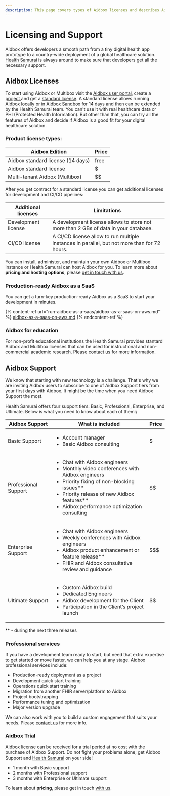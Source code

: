 ```yaml
---
description: This page covers types of Aidbox licenses and describes Aidbox Support tiers.
---
```


# Licensing and Support

Aidbox offers developers a smooth path from a tiny digital health app prototype to a country-wide deployment of a global healthcare solution. [Health Samurai](https://www.health-samurai.io/) is always around to make sure that developers get all the necessary support.

## Aidbox Licenses

To start using Aidbox or Multibox visit the [Aidbox user portal](https://aidbox.app/), create a [project ](../overview/aidbox-user-portal/projects.md)and get a [standard license](../overview/aidbox-user-portal/licenses.md). A standard license allows running Aidbox [locally](run-aidbox-locally-with-docker.md) or in [Aidbox Sandbox](run-aidbox-in-aidbox-sandbox.md) for 14 days and then can be extended by the Health Samurai team. You can't use it with real healthcare data or PHI (Protected Health Information). But other than that, you can try all the features of Aidbox and decide if Aidbox is a good fit for your digital healthcare solution.&#x20;

### Product license types:

| **Aidbox Edition**                | **Price** |
| --------------------------------- | --------- |
| Aidbox standard license (14 days) | free      |
| Aidbox standard license           | $         |
| Multi-tenant Aidbox (Multibox)    | \$$       |

After you get contract for a standard license you can get additional licenses for development and CI/CD pipelines:

| Additional licenses | Limitations                                                                                  |
| ------------------- | -------------------------------------------------------------------------------------------- |
| Development license | A development license allows to store not more than 2 GBs of data in your database.          |
| CI/CD license       | A CI/CD license allow to run multiple instances in parallel, but not more than for 72 hours. |

You can install, administer, and maintain your own Aidbox or Multibox instance or Health Samurai can host Aidbox for you. To learn more about **pricing and hosting options**, please [get in touch with us](../contact-us.md).

### Production-ready Aidbox as a SaaS

You can get a turn-key production-ready Aidbox as a SaaS to start your development in minutes.

{% content-ref url="run-aidbox-as-a-saas/aidbox-as-a-saas-on-aws.md" %}
[aidbox-as-a-saas-on-aws.md](run-aidbox-as-a-saas/aidbox-as-a-saas-on-aws.md)
{% endcontent-ref %}

### Aidbox for education

For non-profit educational institutions the Health Samurai provides stantard Aidbox and Multibox licenses that can be used for instructional and non-commercial academic research. Please [contact us](../contact-us.md) for more information.&#x20;



## Aidbox Support

We know that starting with new technology is a challenge. That's why we are inviting Aidbox users to subscribe to one of Aidbox Support tiers from your first days with Aidbox. It might be the time when you need Aidbox Support the most.

Health Samurai offers four support tiers: Basic, Professional, Enterprise, and Ultimate. Below is what you need to know about each of them:\


| **Aidbox Support**   | **What is included**                                                                                                                                                                                                                                       | **Price** |
| -------------------- | ---------------------------------------------------------------------------------------------------------------------------------------------------------------------------------------------------------------------------------------------------------- | --------- |
| Basic Support        | <ul><li>Account manager</li><li>Basic Aidbox consulting</li></ul>                                                                                                                                                                                          | $         |
| Professional Support | <ul><li>Chat with Aidbox engineers</li><li>Monthly video conferences with Aidbox engineers</li><li>Priority fixing of non-blocking issues**</li><li>Priority release of new Aidbox features**</li><li>Aidbox performance optimization consulting</li></ul> | \$$       |
| Enterprise Support   | <ul><li>Chat with Aidbox engineers</li><li>Weekly conferences with Aidbox engineers</li><li>Aidbox product enhancement or feature release**</li><li>FHIR and Aidbox consultative review and guidance</li></ul>                                             | \$$$      |
| Ultimate Support     | <ul><li>Custom Aidbox build</li><li>Dedicated Engineers</li><li>Aidbox development for the Client</li><li>Participation in the Client’s project launch</li></ul>                                                                                           | \$$\$$    |

\*\* - during the next three releases

### Professional services

If you have a development team ready to start, but need that extra expertise to get started or move faster, we can help you at any stage. Aidbox professional services include:&#x20;

* Production-ready deployment as a project
* Development quick start training&#x20;
* Operations quick start training
* Migration from another FHIR server/platform to Aidbox
* Project bootstrapping
* Performance tuning and optimization
* Major version upgrade

We can also work with you to build a custom engagement that suits your needs. Please [contact us](../contact-us.md) for more info.

### Aidbox Trial

Aidbox license can be received for a trial period at no cost with the purchase of Aidbox Support. Do not fight your problems alone; get Aidbox Support and [Health Samurai](https://www.health-samurai.io/) on your side!

* 1 month with Basic support
* 2 months with Professional support
* 3 months with Enterprise or Ultimate support

To learn about **pricing**, please get in touch [with us](../contact-us.md).

